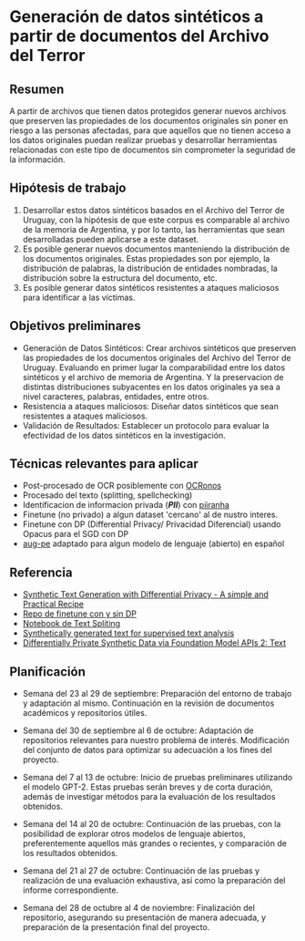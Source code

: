 # Generación de datos sintéticos a partir de documentos del Archivo del Terror

## Resumen
A partir de archivos que tienen datos protegidos generar nuevos archivos que preserven las propiedades de los documentos originales sin poner en riesgo a las personas afectadas, para que aquellos que no tienen acceso a los datos originales puedan realizar pruebas y desarrollar herramientas relacionadas con este tipo de documentos sin comprometer la seguridad de la información.

## Hipótesis de trabajo
1. Desarrollar estos datos sintéticos basados en el Archivo del Terror de Uruguay, con la hipótesis de que este corpus es comparable al archivo de la memoria de Argentina, y por lo tanto, las herramientas que sean desarrolladas pueden aplicarse a este dataset.
2. Es posible generar nuevos documentos manteniendo la distribución de los documentos originales. Estas propiedades son por ejemplo, la distribución de palabras, la distribución de entidades nombradas, la distribución sobre la estructura del documento, etc.
3. Es posible generar datos sintéticos resistentes a ataques maliciosos para identificar a las víctimas.

## Objetivos preliminares
- Generación de Datos Sintéticos: Crear archivos sintéticos que preserven las propiedades de los documentos originales del Archivo del Terror de Uruguay. Evaluando en primer lugar la comparabilidad entre los datos sintéticos y el archivo de memoria de Argentina. Y la preservacion de distintas distribuciones subyacentes en los datos originales ya sea a nivel caracteres, palabras, entidades, entre otros.
- Resistencia a ataques maliciosos: Diseñar datos sintéticos que sean resistentes a ataques maliciosos.
- Validación de Resultados: Establecer un protocolo para evaluar la efectividad de los datos sintéticos en la investigación.

## Técnicas relevantes para aplicar
- Post-procesado de OCR posiblemente con [OCRonos](https://huggingface.co/PleIAs/OCRonos)
- Procesado del texto (splitting, spellchecking)
- Identificacion de informacion privada (***PII***) con [piiranha](https://huggingface.co/iiiorg/piiranha-v1-detect-personal-information?text=27+de+Abril+al+2000)
- Finetune (no privado) a algun dataset 'cercano' al de nustro interes.
- Finetune con DP (Differential Privacy/ Privacidad Diferencial) usando Opacus para el SGD con DP 
- [aug-pe](https://github.com/AI-secure/aug-pe) adaptado para algun modelo de lenguaje (abierto) en español
 

## Referencia
- [Synthetic Text Generation with Differential Privacy - A simple and Practical Recipe](https://drive.google.com/file/d/11SF0GMG5nNHbd-dxt_hCn5Y-JhtAJFOq/view)
- [Repo de finetune con y sin DP](https://github.com/microsoft/dp-transformers/tree/main/research/fine_tune_llm_w_qlora)
- [Notebook de Text Spliting](https://github.com/FullStackRetrieval-com/RetrievalTutorials/blob/main/tutorials/LevelsOfTextSplitting/5_Levels_Of_Text_Splitting.ipynb)
- [Synthetically generated text for supervised text analysis](https://drive.google.com/open?id=105fOMEQiZ9p0oq6BsIP1eHgIkv3aSV5h&usp=drive_fs)
- [Differentially Private Synthetic Data via Foundation Model APIs 2: Text](https://alphapav.github.io/augpe-dpapitext/)

## Planificación

- Semana del 23 al 29 de septiembre: Preparación del entorno de trabajo y adaptación al mismo. Continuación en la revisión de documentos académicos y repositorios útiles.

- Semana del 30 de septiembre al 6 de octubre: Adaptación de repositorios relevantes para nuestro problema de interés. Modificación del conjunto de datos para optimizar su adecuación a los fines del proyecto.

- Semana del 7 al 13 de octubre: Inicio de pruebas preliminares utilizando el modelo GPT-2. Estas pruebas serán breves y de corta duración, además de investigar métodos para la evaluación de los resultados obtenidos.

- Semana del 14 al 20 de octubre: Continuación de las pruebas, con la posibilidad de explorar otros modelos de lenguaje abiertos, preferentemente aquellos más grandes o recientes, y comparación de los resultados obtenidos.

- Semana del 21 al 27 de octubre: Continuación de las pruebas y realización de una evaluación exhaustiva, así como la preparación del informe correspondiente.

- Semana del 28 de octubre al 4 de noviembre: Finalización del repositorio, asegurando su presentación de manera adecuada, y preparación de la presentación final del proyecto.
